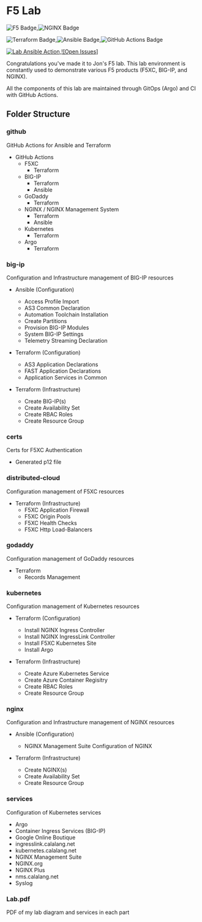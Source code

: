 # F5 Lab

![F5 Badge](https://img.shields.io/badge/F5-E4002B?logo=f5&logoColor=fff&style=plastic),![NGINX Badge](https://img.shields.io/badge/NGINX-009639?logo=nginx&logoColor=fff&style=plastic)

![Terraform Badge](https://img.shields.io/badge/Terraform-7B42BC?logo=terraform&logoColor=fff&style=plastic),![Ansible Badge](https://img.shields.io/badge/Ansible-E00?logo=ansible&logoColor=fff&style=plastic),![GitHub Actions Badge](https://img.shields.io/badge/GitHub%20Actions-2088FF?logo=githubactions&logoColor=fff&style=plastic)

[![Lab Ansible Action](https://github.com/jmcalalang/lab/actions/workflows/main.yaml/badge.svg)](https://github.com/jmcalalang/lab/actions/workflows/main.yaml),[![Open Issues]](https://img.shields.io/github/issues/jmcalalang/lab)

Congratulations you've made it to Jon's F5 lab. This lab environment is constantly used to demonstrate various F5 products (F5XC, BIG-IP, and NGINX).

All the components of this lab are maintained through GitOps (Argo) and CI with GitHub Actions.

## Folder Structure

### github

GitHub Actions for Ansible and Terraform

- GitHub Actions
  - F5XC
    - Terraform
  - BIG-IP
    - Terraform
    - Ansible
  - GoDaddy
    - Terraform
  - NGINX / NGINX Management System
    - Terraform
    - Ansible
  - Kubernetes
    - Terraform
  - Argo
    - Terraform


### big-ip

Configuration and Infrastructure management of BIG-IP resources

- Ansible (Configuration)
  - Access Profile Import
  - AS3 Common Declaration
  - Automation Toolchain Installation
  - Create Partitions
  - Provision BIG-IP Modules
  - System BIG-IP Settings
  - Telemetry Streaming Declaration

- Terraform (Configuration)
  - AS3 Application Declarations
  - FAST Application Declarations
  - Application Services in Common

- Terraform (Infrastructure)
  - Create BIG-IP(s)
  - Create Availability Set
  - Create RBAC Roles
  - Create Resource Group

### certs

Certs for F5XC Authentication

- Generated p12 file

### distributed-cloud

Configuration management of F5XC resources

- Terraform (Infrastructure)
  - F5XC Application Firewall
  - F5XC Origin Pools
  - F5XC Health Checks
  - F5XC Http Load-Balancers

### godaddy

Configuration management of GoDaddy resources

- Terraform
  - Records Management

### kubernetes

Configuration management of Kubernetes resources

- Terraform (Configuration)
  - Install NGINX Ingress Controller
  - Install NGINX IngressLink Controller
  - Install F5XC Kubernetes Site
  - Install Argo

- Terraform (Infrastructure)
  - Create Azure Kubernetes Service
  - Create Azure Container Regisitry
  - Create RBAC Roles
  - Create Resource Group

### nginx

Configuration and Infrastructure management of NGINX resources

- Ansible (Configuration)
  - NGINX Management Suite Configuration of NGINX

- Terraform (Infrastructure)
  - Create NGINX(s)
  - Create Availability Set
  - Create Resource Group

### services

Configuration of Kubernetes services

- Argo
- Container Ingress Services (BIG-IP)
- Google Online Boutique
- ingresslink.calalang.net
- kubernetes.calalang.net
- NGINX Management Suite
- NGINX.org
- NGINX Plus
- nms.calalang.net
- Syslog

### Lab.pdf

PDF of my lab diagram and services in each part